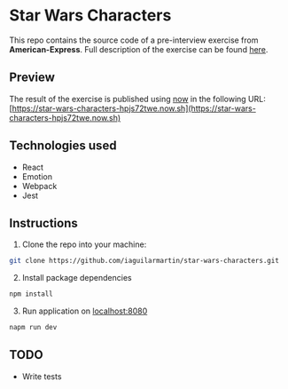 # Star Wars Characters

This repo contains the source code of a pre-interview exercise from
**American-Express**. Full description of the exercise can be found
[here](https://gist.github.com/mkivanova/d2dab98922e5727cd4470c5d05696975).

## Preview

The result of the exercise is published using [now](https://zeit.co/now) in the
following URL:
[https://star-wars-characters-hpjs72twe.now.sh](https://star-wars-characters-hpjs72twe.now.sh)

## Technologies used

- React
- Emotion
- Webpack
- Jest

## Instructions

1. Clone the repo into your machine:

```bash
git clone https://github.com/iaguilarmartin/star-wars-characters.git

```

2. Install package dependencies

```bash
npm install
```

3. Run application on [localhost:8080](http://localhost:8080/)

```bash
napm run dev
```

## TODO

- Write tests

